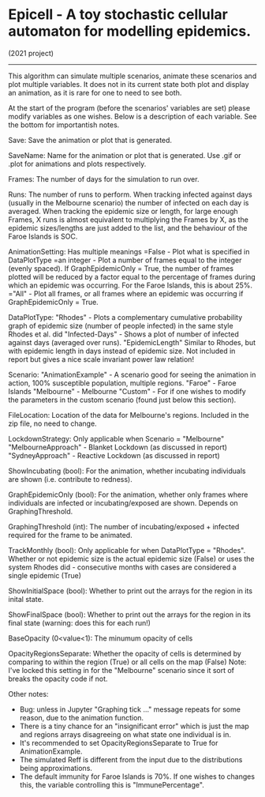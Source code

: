 # Epicell - A toy stochastic cellular automaton for modelling epidemics.

(2021 project)

---

This algorithm can simulate multiple scenarios, animate these scenarios and plot multiple variables. It does not in its current state both plot and display an animation, as it is rare for one to need to see both. 

At the start of the program (before the scenarios' variables are set) please modify variables as one wishes. Below is a description of each variable. See the bottom for importantish notes.

Save: Save the animation or plot that is generated.

SaveName: Name for the animation or plot that is generated. Use .gif or .plot for animations and plots respectively.

Frames: The number of days for the simulation to run over.

Runs: The number of runs to perform. When tracking infected against days (usually in the Melbourne scenario) the number of infected on each day is averaged. When tracking the epidemic size or length, for large enough Frames, X runs is almost equivalent to multiplying the Frames by X, as the epidemic sizes/lengths are just added to the list, and the behaviour of the Faroe Islands is SOC.

AnimationSetting: Has multiple meanings
	=False - Plot what is specified in DataPlotType
	=an integer - Plot a number of frames equal to the integer (evenly spaced). If GraphEpidemicOnly = True, the number of frames plotted will be reduced by a factor equal to the percentage of frames during which an epidemic was occurring. For the Faroe Islands, this is about 25%.
	="All" - Plot all frames, or all frames where an epidemic was occurring if GraphEpidemicOnly = True.

DataPlotType: 
	"Rhodes" - Plots a complementary cumulative probability graph of epidemic size (number of people infected) in the same style Rhodes et al. did
	"Infected-Days" - Shows a plot of number of infected against days (averaged over runs).
	"EpidemicLength" Similar to Rhodes, but with epidemic length in days instead of epidemic size. Not included in report but gives a nice scale invariant power law relation!

Scenario:
	"AnimationExample" - A scenario good for seeing the animation in action, 100% susceptible population, multiple regions.
	"Faroe" - Faroe Islands
	"Melbourne" - Melbourne
	"Custom" - For if one wishes to modify the parameters in the custom scenario (found just below this section).

FileLocation: Location of the data for Melbourne's regions. Included in the zip file, no need to change.

LockdownStrategy: Only applicable when Scenario = "Melbourne"
	"MelbourneApproach" - Blanket Lockdown (as discussed in report)
	"SydneyApproach" - Reactive Lockdown (as discussed in report)

ShowIncubating (bool): For the animation, whether incubating individuals are shown (i.e. contribute to redness).

GraphEpidemicOnly (bool): For the animation, whether only frames where individuals are infected or incubating/exposed are shown. Depends on GraphingThreshold.

GraphingThreshold (int): The number of incubating/exposed + infected required for the frame to be animated.

TrackMonthly (bool): Only applicable for when DataPlotType = "Rhodes". Whether or not epidemic size is the actual epidemic size (False) or uses the system Rhodes did - consecutive months with cases are considered a single epidemic (True)

ShowInitialSpace (bool): Whether to print out the arrays for the region in its inital state.

ShowFinalSpace (bool): Whether to print out the arrays for the region in its final state (warning: does this for each run!)

BaseOpacity (0<value<1): The minumum opacity of cells

OpacityRegionsSeparate: Whether the opacity of cells is determined by comparing to within the region (True) or all cells on the map (False)
	Note: I've locked this setting in for the "Melbourne" scenario since it sort of breaks the opacity code if not.


Other notes: 
- Bug: unless in Jupyter "Graphing tick ..." message repeats for some reason, due to the animation function.
- There is a tiny chance for an "insignificant error" which is just the map and regions arrays disagreeing on what state one individual is in.
- It's recommended to set OpacityRegionsSeparate to True for AnimationExample.
- The simulated Reff is different from the input due to the distributions being approximations. 
- The default immunity for Faroe Islands is 70%. If one wishes to changes this, the variable controlling this is "ImmunePercentage".
